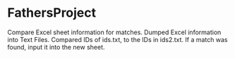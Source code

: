 # FathersProject
Compare Excel sheet information for matches. Dumped Excel information into Text Files. Compared IDs of ids.txt,
to the IDs in ids2.txt. If a match was found, input it into the new sheet.
